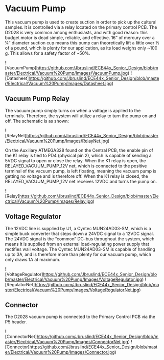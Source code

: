 # Vacuum Pump

This vacuum pump is used to create suction in order to pick up the cultural samples. It is controlled via a relay located on the primary control PCB. The D2028 is very common among enthusiasts, and with good reason: this budget motor is dead simple, reliable, and effective. 16” of mercury over a ¼” diameter suction cup means this pump can theoretically lift a little over ⅓ of a pound, which is plenty for our application, as its load weighs only ~100 g. This allows for a safety factor of ~50%.

![VacuumPump]https://github.com/Jbruslind/ECE44x_Senior_Design/blob/master/Electrical/Vacuum%20Pump/Images/VacuumPump.jpg)
![Datasheet]https://github.com/Jbruslind/ECE44x_Senior_Design/blob/master/Electrical/Vacuum%20Pump/Images/Datasheet.jpg)

## Vacuum Pump Relay

The vacuum pump simply turns on when a voltage is applied to the terminals. Therefore, the system will utilize a relay to turn the pump on and off. The schematic is as shown:

![RelayNet]https://github.com/Jbruslind/ECE44x_Senior_Design/blob/master/Electrical/Vacuum%20Pump/Images/RelayNet.jpg)

On the Auxiliary ATMEGA328 found on the Central PCB, the enable pin of the K1 relay is tied to PD4 (physical pin 2), which is capable of sending a 5VDC signal to open or close the relay. When the K1 relay is open, the RELAYED_VACUUM_PUMP_12V net, which is connected to the positive terminal of the vacuum pump, is left floating, meaning the vacuum pump is getting no voltage and is therefore off. When the K1 relay is closed, the RELAYED_VACUUM_PUMP_12V net receives 12VDC and turns the pump on.  

![Relay]https://github.com/Jbruslind/ECE44x_Senior_Design/blob/master/Electrical/Vacuum%20Pump/Images/Relay.jpg)

## Voltage Regulator

The 12VDC line is supplied by U1, a Cyntec MUN24AD03-SM, which is a simple buck converter that steps down a 24VDC signal to a 12VDC signal. The 24VDC signal is the “common” DC-bus throughout the system, which means it is supplied from an external load-regulating power supply that rectifies wall voltage. The Cyntec MUN24AD03-SM is capable of handling up to 3A, and is therefore more than plenty for our vacuum pump, which only draws 1A at maximum. 

![VoltageRegulator]https://github.com/Jbruslind/ECE44x_Senior_Design/blob/master/Electrical/Vacuum%20Pump/Images/VoltageRegulator.jpg)
![RegulatorNet]https://github.com/Jbruslind/ECE44x_Senior_Design/blob/master/Electrical/Vacuum%20Pump/Images/VoltageRegulatorNet.jpg)

## Connector

The D2028 vacuum pump is connected to the Primary Control PCB via the P5 header. 

![ConnectorNet]https://github.com/Jbruslind/ECE44x_Senior_Design/blob/master/Electrical/Vacuum%20Pump/Images/ConnectorNet.jpg)
![Connector]https://github.com/Jbruslind/ECE44x_Senior_Design/blob/master/Electrical/Vacuum%20Pump/Images/Connector.jpg)

